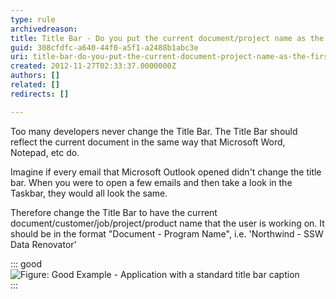 ```yaml
---
type: rule
archivedreason: 
title: Title Bar - Do you put the current document/project name as the first word of your title bar?
guid: 308cfdfc-a640-44f0-a5f1-a2488b1abc3e
uri: title-bar-do-you-put-the-current-document-project-name-as-the-first-word-of-your-title-bar
created: 2012-11-27T02:33:37.0000000Z
authors: []
related: []
redirects: []

---
```


Too many developers never change the Title Bar. The Title Bar should reflect the current document in the same way that Microsoft Word, Notepad, etc do.

<!--endintro-->

Imagine if every email that Microsoft Outlook opened didn't change the title bar. When you were to open a few emails and then take a look in the Taskbar, they would all look the same.

Therefore change the Title Bar to have the current document/customer/job/project/product name that the user is working on. It should be in the format "Document - Program Name", i.e. 'Northwind - SSW Data Renovator'


::: good  
![Figure: Good Example - Application with a standard title bar caption](/rules/title-bar-do-you-put-the-current-document-project-name-as-the-first-word-of-your-title-bar/imgTitleBarCaption.gif)  
:::


